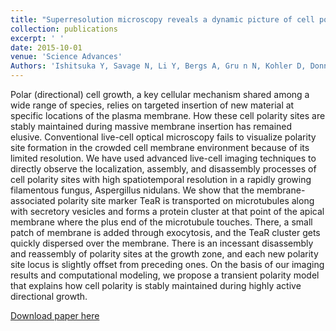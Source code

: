 ```yaml
---
title: "Superresolution microscopy reveals a dynamic picture of cell polarity maintenance during directional growth"
collection: publications
excerpt: ' '
date: 2015-10-01
venue: 'Science Advances'
Authors: 'Ishitsuka Y, Savage N, Li Y, Bergs A, Gru n N, Kohler D, Donnelly R, Nienhaus G, Fischer R, Takeshita N(2015). &quot;Superresolution microscopy reveals a dynamic picture of cell polarity maintenance during directional growth &quot; <i>Science Advances</i>. 1(10).'
---
```

Polar (directional) cell growth, a key cellular mechanism shared among a wide range of species, relies on targeted insertion of new material at specific locations of the plasma membrane. How these cell polarity sites are stably maintained during massive membrane insertion has remained elusive. Conventional live-cell optical microscopy fails to visualize polarity site formation in the crowded cell membrane environment because of its limited resolution. We have used advanced live-cell imaging techniques to directly observe the localization, assembly, and disassembly processes of cell polarity sites with high spatiotemporal resolution in a rapidly growing filamentous fungus, Aspergillus nidulans. We show that the membrane-associated polarity site marker TeaR is transported on microtubules along with secretory vesicles and forms a protein cluster at that point of the apical membrane where the plus end of the microtubule touches. There, a small patch of membrane is added through exocytosis, and the TeaR cluster gets quickly dispersed over the membrane. There is an incessant disassembly and reassembly of polarity sites at the growth zone, and each new polarity site locus is slightly offset from preceding ones. On the basis of our imaging results and computational modeling, we propose a transient polarity model that explains how cell polarity is stably maintained during highly active directional growth.

[Download paper here](http://li-lab-sustech.github.io/files/paper3.pdf)
